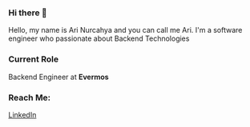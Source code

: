### Hi there 👋

Hello, my name is Ari Nurcahya and you can call me Ari. I'm a software engineer who passionate about Backend Technologies

### Current Role
Backend Engineer at <b>Evermos</b>

### Reach Me:

[LinkedIn](https://www.linkedin.com/in/nurcahyaari/)

<!--
**nurcahyaari/nurcahyaari** is a ✨ _special_ ✨ repository because its `README.md` (this file) appears on your GitHub profile.

Here are some ideas to get you started:

- 🔭 I’m currently working on ...
- 🌱 I’m currently learning ...
- 👯 I’m looking to collaborate on ...
- 🤔 I’m looking for help with ...
- 💬 Ask me about ...
- 📫 How to reach me: ...
- 😄 Pronouns: ...
- ⚡ Fun fact: ...
-->
